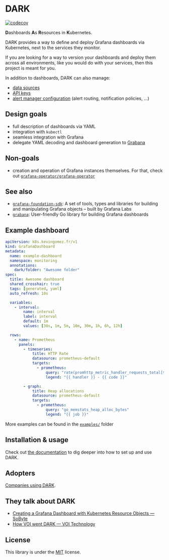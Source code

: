 # DARK

[![codecov](https://codecov.io/gh/K-Phoen/dark/branch/master/graph/badge.svg)](https://codecov.io/gh/K-Phoen/dark)

**D**ashboards **A**s **R**esources in **K**ubernetes.

DARK provides a way to define and deploy Grafana dashboards via Kubernetes, next to the services they monitor.

If you are looking for a way to version your dashboards and deploy them across all environments, like you would do
with your services, then this project is meant for you.

In addition to dashboards, DARK can also manage:

* [data sources](./docs/index.md#data-sources)
* [API keys](./docs/usage/creating-api-keys.md)
* [alert manager configuration](./docs/index.md#alerting-configuration) (alert routing, notification policies, ...)

## Design goals

* full description of dashboards via YAML
* integration with `kubectl`
* seamless integration with Grafana
* delegate YAML decoding and dashboard generation to [Grabana](https://github.com/K-Phoen/grabana)

## Non-goals

* creation and operation of Grafana instances themselves. For that, check out [`grafana-operator/grafana-operator`](https://github.com/grafana-operator/grafana-operator)

## See also

* [`grafana-foundation-sdk`](https://github.com/grafana/grafana-foundation-sdk/): A set of tools, types and libraries for building and manipulating Grafana objects – built by Grafana Labs
* [`grabana`](https://github.com/K-Phoen/grabana): User-friendly Go library for building Grafana dashboards

## Example dashboard

```yaml
apiVersion: k8s.kevingomez.fr/v1
kind: GrafanaDashboard
metadata:
  name: example-dashboard
  namespace: monitoring
  annotations:
    dark/folder: "Awesome folder"
spec:
  title: Awesome dashboard
  shared_crosshair: true
  tags: [generated, yaml]
  auto_refresh: 10s

  variables:
    - interval:
        name: interval
        label: interval
        default: 1m
        values: [30s, 1m, 5m, 10m, 30m, 1h, 6h, 12h]

  rows:
    - name: Prometheus
      panels:
        - timeseries:
            title: HTTP Rate
            datasource: prometheus-default
            targets:
              - prometheus:
                  query: "rate(promhttp_metric_handler_requests_total[$interval])"
                  legend: "{{ handler }} - {{ code }}"

        - graph:
            title: Heap allocations
            datasource: prometheus-default
            targets:
              - prometheus:
                  query: "go_memstats_heap_alloc_bytes"
                  legend: "{{ job }}"
```

More examples can be found in the [`examples/`](./examples) folder

## Installation & usage

Check out [the documentation](docs/index.md) to dig deeper into how to set up and use DARK.

## Adopters

[Companies using DARK](ADOPTERS.md).

## They talk about DARK

* [Creating a Grafana Dashboard with Kubernetes Resource Objects — SoByte](https://www.sobyte.net/post/2021-11/use-crd-create-grafana-dashboard/)
* [How VOI went DARK — VOI Technology](https://medium.com/voi-engineering/how-voi-went-dark-afb43c45f094)

## License

This library is under the [MIT](LICENSE) license.
